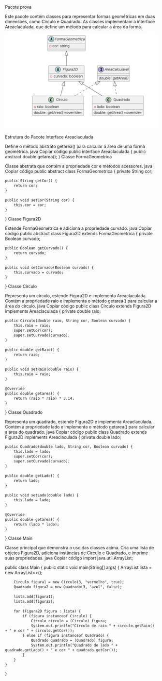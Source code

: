 Pacote prova

Este pacote contém classes para representar formas geométricas em duas dimensões, como Círculo e Quadrado. As classes implementam a interface Areaclaculada, que define um método para calcular a área da forma.

![Visualização do Cubos](classes.png)

Estrutura do Pacote
Interface Areaclaculada

Define o método abstrato getarea() para calcular a área de uma forma geométrica.
java
Copiar código
public interface Areaclaculada {
    public abstract double getarea();
}
Classe FormaGeometrica

Classe abstrata que contém a propriedade cor e métodos acessores.
java
Copiar código
public abstract class FormaGeometrica {
    private String cor;

    public String getCor() {
        return cor;
    }

    public void setCor(String cor) {
        this.cor = cor;
    }
}
Classe Figura2D

Extende FormaGeometrica e adiciona a propriedade curvado.
java
Copiar código
public abstract class Figura2D extends FormaGeometrica {
    private Boolean curvado;

    public Boolean getCurvado() {
        return curvado;
    }

    public void setCurvado(Boolean curvado) {
        this.curvado = curvado;
    }
}
Classe Circulo

Representa um círculo, estende Figura2D e implementa Areaclaculada.
Contém a propriedade raio e implementa o método getarea() para calcular a área do círculo.
java
Copiar código
public class Circulo extends Figura2D implements Areaclaculada {
    private double raio;

    public Circulo(double raio, String cor, Boolean curvado) {
        this.raio = raio;
        super.setCor(cor);
        super.setCurvado(curvado);
    }

    public double getRaio() {
        return raio;
    }

    public void setRaio(double raio) {
        this.raio = raio;
    }

    @Override
    public double getarea() {
        return (raio * raio) * 3.14;
    }
}
Classe Quadrado

Representa um quadrado, estende Figura2D e implementa Areaclaculada.
Contém a propriedade lado e implementa o método getarea() para calcular a área do quadrado.
java
Copiar código
public class Quadrado extends Figura2D implements Areaclaculada {
    private double lado;

    public Quadrado(double lado, String cor, Boolean curvado) {
        this.lado = lado;
        super.setCor(cor);
        super.setCurvado(curvado);
    }

    public double getLado() {
        return lado;
    }

    public void setLado(double lado) {
        this.lado = lado;
    }

    @Override
    public double getarea() {
        return (lado * lado);
    }
}
Classe Main

Classe principal que demonstra o uso das classes acima.
Cria uma lista de objetos Figura2D, adiciona instâncias de Circulo e Quadrado, e imprime suas propriedades.
java
Copiar código
import java.util.ArrayList;

public class Main {
    public static void main(String[] args) {
        ArrayList<Figura2D> lista = new ArrayList<>();

        Circulo figura1 = new Circulo(3, "vermelho", true);
        Quadrado figura2 = new Quadrado(3, "azul", false);

        lista.add(figura1);
        lista.add(figura2);

        for (Figura2D figura : lista) {
            if (figura instanceof Circulo) {
                Circulo circulo = (Circulo) figura;
                System.out.println("Círculo de raio " + circulo.getRaio() + " e cor " + circulo.getCor());
            } else if (figura instanceof Quadrado) {
                Quadrado quadrado = (Quadrado) figura;
                System.out.println("Quadrado de lado " + quadrado.getLado() + " e cor " + quadrado.getCor());
            }
        }
    }
}
